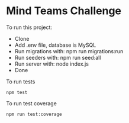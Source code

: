 # Mind Teams Challenge

To run this project:

- Clone
- Add .env file, database is MySQL
- Run migrations with: npm run migrations:run
- Run seeders with: npm run seed:all
- Run server with: node index.js
- Done


To run tests 

`npm test`


To run test coverage 

`npm run test:coverage`
